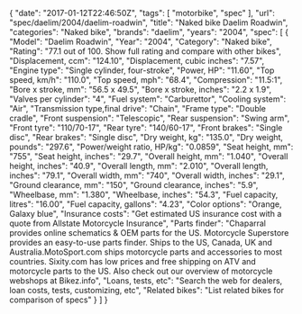 {
    "date": "2017-01-12T22:46:50Z",
    "tags": [
        "motorbike",
        "spec"
    ],
    "url": "spec\/daelim\/2004\/daelim-roadwin",
    "title": "Naked bike Daelim Roadwin",
    "categories": "Naked bike",
    "brands": "daelim",
    "years": "2004",
    "spec": [
        {
            "Model": "Daelim Roadwin",
            "Year": "2004",
            "Category": "Naked bike",
            "Rating": "77.1 out of 100. Show full rating and compare with other bikes",
            "Displacement, ccm": "124.10",
            "Displacement, cubic inches": "7.57",
            "Engine type": "Single cylinder, four-stroke",
            "Power, HP": "11.60",
            "Top speed, km\/h": "110.0",
            "Top speed, mph": "68.4",
            "Compression": "11.5:1",
            "Bore x stroke, mm": "56.5 x 49.5",
            "Bore x stroke, inches": "2.2 x 1.9",
            "Valves per cylinder": "4",
            "Fuel system": "Carburettor",
            "Cooling system": "Air",
            "Transmission type,final drive": "Chain",
            "Frame type": "Double cradle",
            "Front suspension": "Telescopic",
            "Rear suspension": "Swing arm",
            "Front tyre": "110\/70-17",
            "Rear tyre": "140\/60-17",
            "Front brakes": "Single disc",
            "Rear brakes": "Single disc",
            "Dry weight, kg": "135.0",
            "Dry weight, pounds": "297.6",
            "Power\/weight ratio, HP\/kg": "0.0859",
            "Seat height, mm": "755",
            "Seat height, inches": "29.7",
            "Overall height, mm": "1.040",
            "Overall height, inches": "40.9",
            "Overall length, mm": "2.010",
            "Overall length, inches": "79.1",
            "Overall width, mm": "740",
            "Overall width, inches": "29.1",
            "Ground clearance, mm": "150",
            "Ground clearance, inches": "5.9",
            "Wheelbase, mm": "1.380",
            "Wheelbase, inches": "54.3",
            "Fuel capacity, litres": "16.00",
            "Fuel capacity, gallons": "4.23",
            "Color options": "Orange, Galaxy blue",
            "Insurance costs": "Get estimated US insurance cost with a quote from Allstate Motorcycle Insurance",
            "Parts finder": "Chaparral provides online schematics & OEM parts for the US.   Motorcycle Superstore provides an easy-to-use parts finder. Ships to the US, Canada, UK and Australia.MotoSport.com ships motorcycle parts and accessories to most countries.    Sixity.com has low prices and free shipping on ATV and motorcycle parts to the US. Also check out our overview of motorcycle webshops at Bikez.info",
            "Loans, tests, etc": "Search the web for dealers, loan costs, tests, customizing, etc",
            "Related bikes": "List related bikes for comparison of specs"
        }
    ]
}